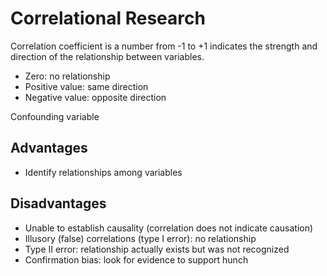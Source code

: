 # Correlational Research

Correlation coefficient is a number from -1 to +1 indicates the strength and direction of the relationship between variables.

- Zero: no relationship
- Positive value: same direction
- Negative value: opposite direction

Confounding variable

## Advantages

- Identify relationships among variables

## Disadvantages

- Unable to establish causality (correlation does not indicate causation)
- Illusory (false) correlations (type I error): no relationship
- Type II error: relationship actually exists but was not recognized
- Confirmation bias: look for evidence to support hunch